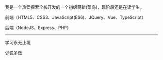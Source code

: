 我是一个热爱探索全栈开发的一个初级萌新(菜鸟)，现阶段还是在读学生。

前端（HTML5、CSS3、JavaScript(ES6)、JQuery、Vue、TypeScript）

后端（NodeJS、Express、PHP）

------

学习永无止境

少说多做
<!--
**zhou130258/zhou130258** is a ✨ _special_ ✨ repository because its `README.md` (this file) appears on your GitHub profile.

Here are some ideas to get you started:

- 🔭 I’m currently working on ...
- 🌱 I’m currently learning ...
- 👯 I’m looking to collaborate on ...
- 🤔 I’m looking for help with ...
- 💬 Ask me about ...
- 📫 How to reach me: ...
- 😄 Pronouns: ...
- ⚡ Fun fact: ...
-->
